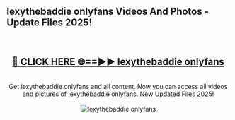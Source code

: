 <h2>lexythebaddie onlyfans Videos And Photos - Update Files 2025!</h2>
<br>
<div align="center">
<h2><a href="https://linkcuts.com/hfmhzwbr" rel="nofollow">🔴 CLICK HERE 🌐==►► lexythebaddie onlyfans</a></h2>
<br>
Get lexythebaddie onlyfans and all content. Now you can access all videos and pictures of lexythebaddie onlyfans. New Updated Files 2025!
<br>
<br>
<a href="https://linkcuts.com/hfmhzwbr" rel="nofollow" data-target="animated-image.originalLink"><img src="https://i.ibb.co.com/WyWwxjT/player-gif2.gif" alt="lexythebaddie onlyfans" style="max-width: 100%; display: inline-block;" data-target="animated-image.originalImage"></a>
</div>
<br>